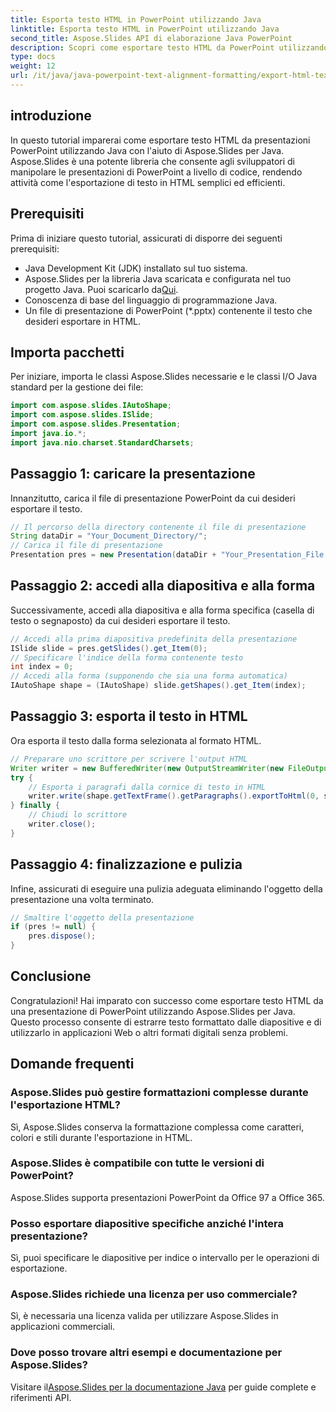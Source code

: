 ```yaml
---
title: Esporta testo HTML in PowerPoint utilizzando Java
linktitle: Esporta testo HTML in PowerPoint utilizzando Java
second_title: Aspose.Slides API di elaborazione Java PowerPoint
description: Scopri come esportare testo HTML da PowerPoint utilizzando Java con Aspose.Slides. Guida passo passo per gli sviluppatori. Perfetto per l'integrazione nelle tue applicazioni Java.
type: docs
weight: 12
url: /it/java/java-powerpoint-text-alignment-formatting/export-html-text-powerpoint-java/
---
```

## introduzione
In questo tutorial imparerai come esportare testo HTML da presentazioni PowerPoint utilizzando Java con l'aiuto di Aspose.Slides per Java. Aspose.Slides è una potente libreria che consente agli sviluppatori di manipolare le presentazioni di PowerPoint a livello di codice, rendendo attività come l'esportazione di testo in HTML semplici ed efficienti.
## Prerequisiti
Prima di iniziare questo tutorial, assicurati di disporre dei seguenti prerequisiti:
- Java Development Kit (JDK) installato sul tuo sistema.
-  Aspose.Slides per la libreria Java scaricata e configurata nel tuo progetto Java. Puoi scaricarlo da[Qui](https://releases.aspose.com/slides/java/).
- Conoscenza di base del linguaggio di programmazione Java.
- Un file di presentazione di PowerPoint (*.pptx) contenente il testo che desideri esportare in HTML.

## Importa pacchetti
Per iniziare, importa le classi Aspose.Slides necessarie e le classi I/O Java standard per la gestione dei file:
```java
import com.aspose.slides.IAutoShape;
import com.aspose.slides.ISlide;
import com.aspose.slides.Presentation;
import java.io.*;
import java.nio.charset.StandardCharsets;
```
## Passaggio 1: caricare la presentazione
Innanzitutto, carica il file di presentazione PowerPoint da cui desideri esportare il testo.
```java
// Il percorso della directory contenente il file di presentazione
String dataDir = "Your_Document_Directory/";
// Carica il file di presentazione
Presentation pres = new Presentation(dataDir + "Your_Presentation_File.pptx");
```
## Passaggio 2: accedi alla diapositiva e alla forma
Successivamente, accedi alla diapositiva e alla forma specifica (casella di testo o segnaposto) da cui desideri esportare il testo.
```java
// Accedi alla prima diapositiva predefinita della presentazione
ISlide slide = pres.getSlides().get_Item(0);
// Specificare l'indice della forma contenente testo
int index = 0;
// Accedi alla forma (supponendo che sia una forma automatica)
IAutoShape shape = (IAutoShape) slide.getShapes().get_Item(index);
```
## Passaggio 3: esporta il testo in HTML
Ora esporta il testo dalla forma selezionata al formato HTML.
```java
// Preparare uno scrittore per scrivere l'output HTML
Writer writer = new BufferedWriter(new OutputStreamWriter(new FileOutputStream(dataDir + "output.html"), StandardCharsets.UTF_8));
try {
    // Esporta i paragrafi dalla cornice di testo in HTML
    writer.write(shape.getTextFrame().getParagraphs().exportToHtml(0, shape.getTextFrame().getParagraphs().getCount(), null));
} finally {
    // Chiudi lo scrittore
    writer.close();
}
```
## Passaggio 4: finalizzazione e pulizia
Infine, assicurati di eseguire una pulizia adeguata eliminando l'oggetto della presentazione una volta terminato.
```java
// Smaltire l'oggetto della presentazione
if (pres != null) {
    pres.dispose();
}
```

## Conclusione
Congratulazioni! Hai imparato con successo come esportare testo HTML da una presentazione di PowerPoint utilizzando Aspose.Slides per Java. Questo processo consente di estrarre testo formattato dalle diapositive e di utilizzarlo in applicazioni Web o altri formati digitali senza problemi.
## Domande frequenti
### Aspose.Slides può gestire formattazioni complesse durante l'esportazione HTML?
Sì, Aspose.Slides conserva la formattazione complessa come caratteri, colori e stili durante l'esportazione in HTML.
### Aspose.Slides è compatibile con tutte le versioni di PowerPoint?
Aspose.Slides supporta presentazioni PowerPoint da Office 97 a Office 365.
### Posso esportare diapositive specifiche anziché l'intera presentazione?
Sì, puoi specificare le diapositive per indice o intervallo per le operazioni di esportazione.
### Aspose.Slides richiede una licenza per uso commerciale?
Sì, è necessaria una licenza valida per utilizzare Aspose.Slides in applicazioni commerciali.
### Dove posso trovare altri esempi e documentazione per Aspose.Slides?
 Visitare il[Aspose.Slides per la documentazione Java](https://reference.aspose.com/slides/java/) per guide complete e riferimenti API.